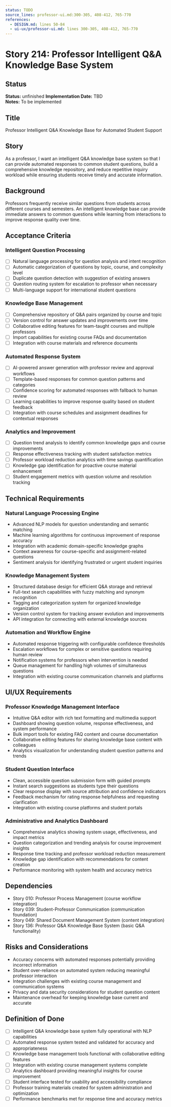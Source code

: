```yaml
---
status: TODO
source_lines: professor-ui.md:300-305, 408-412, 765-770
references:
  - DESIGN.md: lines 50-84
  - ui-ux/professor-ui.md: lines 300-305, 408-412, 765-770
---
```

# Story 214: Professor Intelligent Q&A Knowledge Base System

## Status
**Status:** unfinished
**Implementation Date:** TBD  
**Notes:** To be implemented

## Title
Professor Intelligent Q&A Knowledge Base for Automated Student Support

## Story
As a professor, I want an intelligent Q&A knowledge base system so that I can provide automated responses to common student questions, build a comprehensive knowledge repository, and reduce repetitive inquiry workload while ensuring students receive timely and accurate information.

## Background
Professors frequently receive similar questions from students across different courses and semesters. An intelligent knowledge base can provide immediate answers to common questions while learning from interactions to improve response quality over time.

## Acceptance Criteria

### Intelligent Question Processing
- [ ] Natural language processing for question analysis and intent recognition
- [ ] Automatic categorization of questions by topic, course, and complexity level
- [ ] Duplicate question detection with suggestion of existing answers
- [ ] Question routing system for escalation to professor when necessary
- [ ] Multi-language support for international student questions

### Knowledge Base Management
- [ ] Comprehensive repository of Q&A pairs organized by course and topic
- [ ] Version control for answer updates and improvements over time
- [ ] Collaborative editing features for team-taught courses and multiple professors
- [ ] Import capabilities for existing course FAQs and documentation
- [ ] Integration with course materials and reference documents

### Automated Response System
- [ ] AI-powered answer generation with professor review and approval workflows
- [ ] Template-based responses for common question patterns and categories
- [ ] Confidence scoring for automated responses with fallback to human review
- [ ] Learning capabilities to improve response quality based on student feedback
- [ ] Integration with course schedules and assignment deadlines for contextual responses

### Analytics and Improvement
- [ ] Question trend analysis to identify common knowledge gaps and course improvements
- [ ] Response effectiveness tracking with student satisfaction metrics
- [ ] Professor workload reduction analytics with time savings quantification
- [ ] Knowledge gap identification for proactive course material enhancement
- [ ] Student engagement metrics with question volume and resolution tracking

## Technical Requirements

### Natural Language Processing Engine
- Advanced NLP models for question understanding and semantic matching
- Machine learning algorithms for continuous improvement of response accuracy
- Integration with academic domain-specific knowledge graphs
- Context awareness for course-specific and assignment-related questions
- Sentiment analysis for identifying frustrated or urgent student inquiries

### Knowledge Management System
- Structured database design for efficient Q&A storage and retrieval
- Full-text search capabilities with fuzzy matching and synonym recognition
- Tagging and categorization system for organized knowledge organization
- Version control system for tracking answer evolution and improvements
- API integration for connecting with external knowledge sources

### Automation and Workflow Engine
- Automated response triggering with configurable confidence thresholds
- Escalation workflows for complex or sensitive questions requiring human review
- Notification systems for professors when intervention is needed
- Queue management for handling high volumes of simultaneous questions
- Integration with existing course communication channels and platforms

## UI/UX Requirements

### Professor Knowledge Management Interface
- Intuitive Q&A editor with rich text formatting and multimedia support
- Dashboard showing question volume, response effectiveness, and system performance
- Bulk import tools for existing FAQ content and course documentation
- Collaborative editing features for sharing knowledge base content with colleagues
- Analytics visualization for understanding student question patterns and trends

### Student Question Interface
- Clean, accessible question submission form with guided prompts
- Instant search suggestions as students type their questions
- Clear response display with source attribution and confidence indicators
- Feedback mechanism for rating response helpfulness and requesting clarification
- Integration with existing course platforms and student portals

### Administrative and Analytics Dashboard
- Comprehensive analytics showing system usage, effectiveness, and impact metrics
- Question categorization and trending analysis for course improvement insights
- Response time tracking and professor workload reduction measurement
- Knowledge gap identification with recommendations for content creation
- Performance monitoring with system health and accuracy metrics

## Dependencies
- Story 010: Professor Process Management (course workflow integration)
- Story 039: Student-Professor Communication (communication foundation)
- Story 049: Shared Document Management System (content integration)
- Story 136: Professor Q&A Knowledge Base System (basic Q&A functionality)

## Risks and Considerations
- Accuracy concerns with automated responses potentially providing incorrect information
- Student over-reliance on automated system reducing meaningful professor interaction
- Integration challenges with existing course management and communication systems
- Privacy and data security considerations for student question content
- Maintenance overhead for keeping knowledge base current and accurate

## Definition of Done
- [ ] Intelligent Q&A knowledge base system fully operational with NLP capabilities
- [ ] Automated response system tested and validated for accuracy and appropriateness
- [ ] Knowledge base management tools functional with collaborative editing features
- [ ] Integration with existing course management systems complete
- [ ] Analytics dashboard providing meaningful insights for course improvement
- [ ] Student interface tested for usability and accessibility compliance
- [ ] Professor training materials created for system administration and optimization
- [ ] Performance benchmarks met for response time and accuracy metrics
